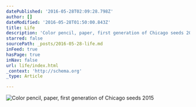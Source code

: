 ```yaml
---
datePublished: '2016-05-28T02:09:28.798Z'
author: []
dateModified: '2016-05-28T01:50:00.843Z'
title: Life
description: 'Color pencil, paper, first generation of Chicago seeds 2015'
starred: false
sourcePath: _posts/2016-05-28-life.md
inFeed: true
hasPage: true
inNav: false
url: life/index.html
_context: 'http://schema.org'
_type: Article

---
```

![Color pencil, paper, first generation of Chicago seeds 2015](https://the-grid-user-content.s3-us-west-2.amazonaws.com/9c281790-01f9-4f6b-a864-56fc33ddb611.jpg)
